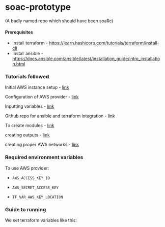# soac-prototype
(A badly named repo which should have been soaRc)



#### Prerequisites

- Install terraform - https://learn.hashicorp.com/tutorials/terraform/install-cli
- Install ansible - https://docs.ansible.com/ansible/latest/installation_guide/intro_installation.html

### Tutorials followed

Initial AWS instance setup - [link](https://learn.hashicorp.com/tutorials/terraform/aws-build?in=terraform/aws-get-started)

Configuration of AWS provider - [link](https://registry.terraform.io/providers/hashicorp/aws/latest/docs)

Inputting variables - [link](https://learn.hashicorp.com/tutorials/terraform/aws-variables?in=terraform/aws-get-started)

Github repo for ansible and terraform integration - [link](https://github.com/scarolan/ansible-terraform)

To create modules - [link](https://www.terraform.io/docs/language/modules/develop/index.html)

creating outputs - [link](https://www.terraform.io/docs/cli/commands/output.html)

creating proper AWS networks - [link](https://towardsdatascience.com/connecting-to-an-ec2-instance-in-a-private-subnet-on-aws-38a3b86f58fb)



### Required environment variables

To use AWS provider:

- `AWS_ACCESS_KEY_ID`  

- `AWS_SECRET_ACCESS_KEY`
- `TF_VAR_AWS_KEY_LOCATION`





### Guide to running

We set terraform variables like this:


